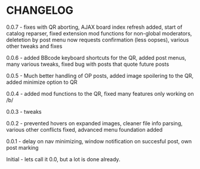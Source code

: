 CHANGELOG
====================

0.0.7 - fixes with QR aborting, AJAX board index refresh added, start of catalog reparser, fixed extension mod functions for non-global moderators, deletetion by post menu now requests confirmation (less oopses), various other tweaks and fixes

0.0.6 - added BBcode keyboard shortcuts for the QR, added post menus, many various tweaks, fixed bug with posts that quote future posts

0.0.5 - Much better handling of OP posts, added image spoilering to the QR, added minimize option to QR

0.0.4 - added mod functions to the QR, fixed many features only working on /b/

0.0.3 - tweaks

0.0.2 - prevented hovers on expanded images, cleaner file info parsing, various other conflicts fixed, advanced menu foundation added

0.0.1 - delay on nav minimizing, window notification on succesful post, own post marking

Initial - lets call it 0.0, but a lot is done already.
